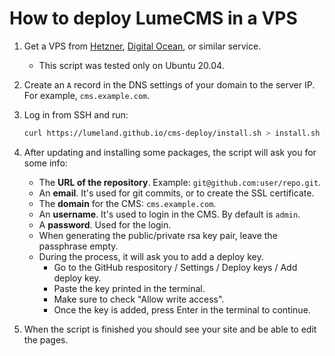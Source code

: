 # How to deploy LumeCMS in a VPS

1. Get a VPS from [Hetzner](https://www.hetzner.com/),
   [Digital Ocean](https://www.digitalocean.com/), or similar service.
   - This script was tested only on Ubuntu 20.04.
2. Create an `A` record in the DNS settings of your domain to the server IP. For
   example, `cms.example.com`.
3. Log in from SSH and run:
   ```sh
   curl https://lumeland.github.io/cms-deploy/install.sh > install.sh && sh install.sh
   ```
4. After updating and installing some packages, the script will ask you for some
   info:
   - The **URL of the repository**. Example: `git@github.com:user/repo.git`.
   - An **email**. It's used for git commits, or to create the SSL certificate.
   - The **domain** for the CMS: `cms.example.com`.
   - An **username**. It's used to login in the CMS. By default is `admin`.
   - A **password**. Used for the login.
   - When generating the public/private rsa key pair, leave the passphrase
     empty.
   - During the process, it will ask you to add a deploy key.
     - Go to the GitHub respository / Settings / Deploy keys / Add deploy key.
     - Paste the key printed in the terminal.
     - Make sure to check "Allow write access".
     - Once the key is added, press Enter in the terminal to continue.

5. When the script is finished you should see your site and be able to edit the
   pages.
